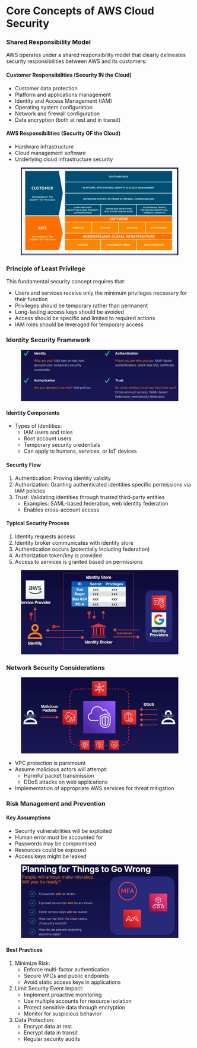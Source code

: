 # Core Concepts of AWS Cloud Security

### Shared Responsibility Model

AWS operates under a shared responsibility model that clearly delineates security responsibilities between AWS and its customers:

#### Customer Responsibilities (Security IN the Cloud)

* Customer data protection
* Platform and applications management
* Identity and Access Management (IAM)
* Operating system configuration
* Network and firewall configuration
* Data encryption (both at rest and in transit)

#### AWS Responsibilities (Security OF the Cloud)

* Hardware infrastructure
* Cloud management software
* Underlying cloud infrastructure security

<figure><img src="../../../../.gitbook/assets/image (12) (1) (1) (1).png" alt=""><figcaption></figcaption></figure>

### Principle of Least Privilege

This fundamental security concept requires that:

* Users and services receive only the minimum privileges necessary for their function
* Privileges should be temporary rather than permanent
* Long-lasting access keys should be avoided
* Access should be specific and limited to required actions
* IAM roles should be leveraged for temporary access

### Identity Security Framework

<figure><img src="../../../../.gitbook/assets/image (13) (1) (1) (1).png" alt=""><figcaption></figcaption></figure>

#### Identity Components

* Types of Identities:
  * IAM users and roles
  * Root account users
  * Temporary security credentials
  * Can apply to humans, services, or IoT devices

#### Security Flow

1. Authentication: Proving identity validity
2. Authorization: Granting authenticated identities specific permissions via IAM policies
3. Trust: Validating identities through trusted third-party entities
   * Examples: SAML-based federation, web identity federation
   * Enables cross-account access

#### Typical Security Process

1. Identity requests access
2. Identity broker communicates with identity store
3. Authentication occurs (potentially including federation)
4. Authorization token/key is provided
5. Access to services is granted based on permissions

<figure><img src="../../../../.gitbook/assets/image (14) (1) (1) (1).png" alt=""><figcaption></figcaption></figure>

### Network Security Considerations

<figure><img src="../../../../.gitbook/assets/image (15) (1) (1) (1).png" alt=""><figcaption></figcaption></figure>

* VPC protection is paramount
* Assume malicious actors will attempt:
  * Harmful packet transmission
  * DDoS attacks on web applications
* Implementation of appropriate AWS services for threat mitigation

### Risk Management and Prevention

#### Key Assumptions

* Security vulnerabilities will be exploited
* Human error must be accounted for
* Passwords may be compromised
* Resources could be exposed
* Access keys might be leaked

<figure><img src="../../../../.gitbook/assets/image (16) (1) (1) (1).png" alt=""><figcaption></figcaption></figure>

#### Best Practices

1. Minimize Risk:
   * Enforce multi-factor authentication
   * Secure VPCs and public endpoints
   * Avoid static access keys in applications
2. Limit Security Event Impact:
   * Implement proactive monitoring
   * Use multiple accounts for resource isolation
   * Protect sensitive data through encryption
   * Monitor for suspicious behavior
3. Data Protection:
   * Encrypt data at rest
   * Encrypt data in transit
   * Regular security audits
